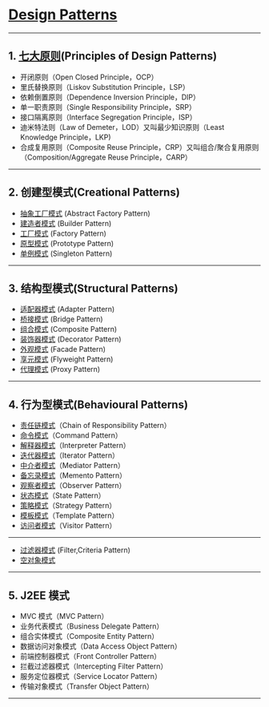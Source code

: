 # [Design Patterns](./【设计模式】_设计模式与七大原则/_01_GoF_设计模式简述.md)

---
## 1. [七大原则](./【设计模式】_设计模式与七大原则/_02_GoF_Principles.md)(Principles of Design Patterns)

- 开闭原则（Open Closed Principle，OCP）
- 里氏替换原则（Liskov Substitution Principle，LSP）
- 依赖倒置原则（Dependence Inversion Principle，DIP）
- 单一职责原则（Single Responsibility Principle，SRP）
- 接口隔离原则（Interface Segregation Principle，ISP）
- 迪米特法则（Law of Demeter，LOD）又叫最少知识原则（Least Knowledge Principle，LKP)
- 合成复用原则（Composite Reuse Principle，CRP）又叫组合/聚合复用原则（Composition/Aggregate Reuse Principle，CARP）

---
## 2. 创建型模式(Creational Patterns)

- [抽象工厂模式](./_DP_02_GOF%E8%AE%BE%E8%AE%A1%E6%A8%A1%E5%BC%8F/_DP_02_%E5%88%9B%E5%BB%BA%E5%9E%8B%E6%A8%A1%E5%BC%8F/) (Abstract Factory Pattern)
- [建造者模式](./【设计模式】创建型模式/_02_Builder_建造者模式.md) (Builder Pattern)
- [工厂模式](./【设计模式】创建型模式/_03_Factory_工厂模式.md) (Factory Pattern)
- [原型模式](./【设计模式】创建型模式/_04_Prototype_原型模式.md) (Prototype Pattern)
- [单例模式](./【设计模式】创建型模式/_05_Singleton_单例模式.md) (Singleton Pattern)

---
## 3. 结构型模式(Structural Patterns)

- [适配器模式](./【设计模式】结构型模式/_01_Adapter_适配器模式.md) (Adapter Pattern)
- [桥接模式](./【设计模式】结构型模式/_02_Bridge_桥接模式.md) (Bridge Pattern)
- [组合模式](./【设计模式】结构型模式/_03_Composite_组合模式.md) (Composite Pattern)
- [装饰器模式](./【设计模式】结构型模式/_04_Decorator_装饰器模式.md.md) (Decorator Pattern)
- [外观模式](./【设计模式】结构型模式/_05_Facade_外观模式.md) (Facade Pattern)
- [享元模式](./【设计模式】结构型模式/_06_Flyweight_享元模式.md) (Flyweight Pattern)
- [代理模式](./【设计模式】结构型模式/_07_Proxy_代理模式.md) (Proxy Pattern)

---
## 4. 行为型模式(Behavioural Patterns)

- [责任链模式](./【设计模式】行为型模式/_01_ChainOfResponsibility_责任链模式.md)（Chain of Responsibility Pattern）
- [命令模式](./【设计模式】行为型模式/_02_Command_命令模式.md)（Command Pattern）
- [解释器模式](./【设计模式】行为型模式/_03_Interpreter_解释器模式.md)（Interpreter Pattern）
- [迭代器模式](./【设计模式】行为型模式/_04_Iterator_迭代器模式.md)（Iterator Pattern）
- [中介者模式](./【设计模式】行为型模式/_05_Mediator_中介者模式.md)（Mediator Pattern）
- [备忘录模式](./【设计模式】行为型模式/_06_Memento_备忘录模式.md)（Memento Pattern）
- [观察者模式](./【设计模式】行为型模式/_07_Observer_观察者模式.md)（Observer Pattern）
- [状态模式](./【设计模式】行为型模式/_08_State_状态模式.md)（State Pattern）
- [策略模式](./【设计模式】行为型模式/_09_Strategy_策略模式.md)（Strategy Pattern）
- [模板模式](./【设计模式】行为型模式/_10_TemplateMethod_模板方法模式.md)（Template Pattern）
- [访问者模式](./【设计模式】行为型模式/_11_Visitor_访问者模式.md)（Visitor Pattern）

---

- [过滤器模式](./【设计模式】结构型模式/_08_Filter_过滤器模式.md) (Filter,Criteria Pattern)
- [空对象模式](./%E3%80%90%E8%AE%BE%E8%AE%A1%E6%A8%A1%E5%BC%8F%E3%80%91%E6%8B%93%E5%B1%95%E6%A8%A1%E5%BC%8F/_Null%20Object_%E7%A9%BA%E5%AF%B9%E8%B1%A1%E6%A8%A1%E5%BC%8F.md)

---
## 5. J2EE 模式

- MVC 模式（MVC Pattern）
- 业务代表模式（Business Delegate Pattern）
- 组合实体模式（Composite Entity Pattern）
- 数据访问对象模式（Data Access Object Pattern）
- 前端控制器模式（Front Controller Pattern）
- 拦截过滤器模式（Intercepting Filter Pattern）
- 服务定位器模式（Service Locator Pattern）
- 传输对象模式（Transfer Object Pattern）

---